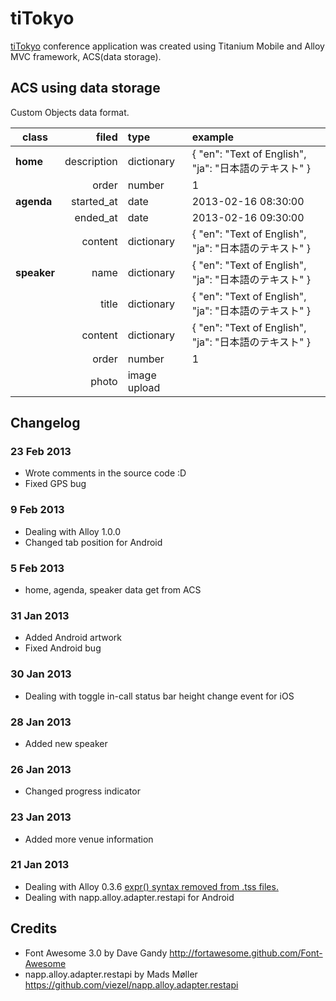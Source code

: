 # tiTokyo

[tiTokyo](http://titokyo.jp/) conference application was created using Titanium Mobile and Alloy MVC framework, ACS(data storage).


## ACS using data storage
Custom Objects data format.

| class | filed | type | example |
|-------|------:|:-----|:--------| 
| **home** | description | dictionary | { "en": "Text of English", "ja": "日本語のテキスト" } |
| | order | number | 1 |
| **agenda** | started_at | date | 2013-02-16 08:30:00 |
| | ended_at | date | 2013-02-16 09:30:00 |
| | content | dictionary | { "en": "Text of English", "ja": "日本語のテキスト" } |
| **speaker** | name | dictionary | { "en": "Text of English", "ja": "日本語のテキスト" } |
| | title | dictionary | { "en": "Text of English", "ja": "日本語のテキスト" } |
| | content | dictionary | { "en": "Text of English", "ja": "日本語のテキスト" } |
| | order | number | 1 |
| | photo | image upload | |


## Changelog
### 23 Feb 2013
* Wrote comments in the source code :D
* Fixed GPS bug

### 9 Feb 2013
* Dealing with Alloy 1.0.0
* Changed tab position for Android

### 5 Feb 2013
* home, agenda, speaker data get from ACS

### 31 Jan 2013
* Added Android artwork
* Fixed Android bug

### 30 Jan 2013
* Dealing with toggle in-call status bar height change event for iOS

### 28 Jan 2013
* Added new speaker

### 26 Jan 2013
* Changed progress indicator

### 23 Jan 2013
* Added more venue information

### 21 Jan 2013
* Dealing with Alloy 0.3.6 [expr() syntax removed from .tss files.](https://github.com/appcelerator/alloy/commit/e9fdc93c9760a1590c0abd0136662c11dc678066#commitcomment-2401085)
* Dealing with napp.alloy.adapter.restapi for Android


## Credits
* Font Awesome 3.0 by Dave Gandy http://fortawesome.github.com/Font-Awesome
* napp.alloy.adapter.restapi by Mads Møller https://github.com/viezel/napp.alloy.adapter.restapi
